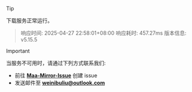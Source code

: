 > [!TIP]
下载服务正常运行。


> 响应时间: 2025-04-27 22:58:01+08:00
> 响应耗时: 457.27ms
> 版本信息: v5.15.5

> [!IMPORTANT]
> 当服务不可用时，请通过下列方式联系我们: 
> - 前往 **[Maa-Mirror-Issue](https://github.com/MaaMirror/Maa-Mirror-Issue/issues)** 创建 issue
> - 发送邮件至 **<a href="mailto:weinibuliu@outlook.com">weinibuliu@outlook.com</a>**
